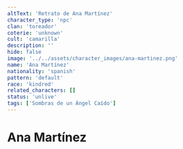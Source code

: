 ```yaml
---
altText: 'Retrato de Ana Martínez'
character_type: 'npc'
clan: 'toreador'
coterie: 'unknown'
cult: 'camarilla'
description: ''
hide: false
image: '../../assets/character_images/ana-martinez.png'
name: 'Ana Martínez'
nationality: 'spanish'
pattern: 'default'
race: 'kindred'
related_characters: []
status: 'unlive'
tags: ['Sombras de un Ángel Caído']
---
```


# Ana Martínez
